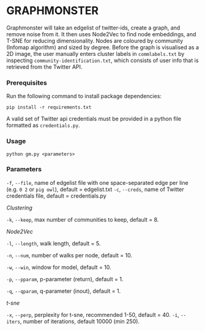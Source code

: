 # GRAPHMONSTER

Graphmonster will take an edgelist of twitter-ids, create a graph, and remove noise from it. It then uses Node2Vec to find node embeddings, and T-SNE for reducing dimensionality. Nodes are coloured by community (Infomap algorithm) and sized by degree. Before the graph is visualised as a 2D image, the user manually enters cluster labels in `commlabels.txt` by inspecting `community-identification.txt`, which consists of user info that is retrieved from the Twitter API.

### Prerequisites

Run the following command to install package dependencies:

```
pip install -r requirements.txt
```

A valid set of Twitter api credentials must be provided in a python file formatted as `credentials.py`.

### Usage

```
python gm.py <parameters>
```

### Parameters

`-f`, `--file`, name of edgelist file with one space-separated edge per line (e.g. `0 2` or `pig owl`), default = edgelist.txt
`-c`, `--creds`, name of Twitter credentials file, default = credentials.py



_Clustering_

`-k`, `--keep`, max number of communities to keep, default = 8.

_Node2Vec_

`-l`, `--length`, walk length, default = 5. 

`-n`, `--num`, number of walks per node, default = 10.

`-w`, `--win`, window for model, default = 10.

`-p`, `--pparam`, p-parameter (return), default = 1.

`-q`, `--qparam`, q-parameter (inout), default = 1.

_t-sne_

`-x`, `--perp`, perplexity for t-sne, recommended 1-50, default = 40.
`-i`, `--iters`, number of iterations, default 10000 (min 250).
